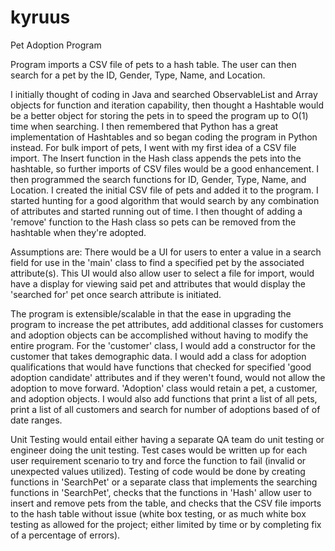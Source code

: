 # kyruus
Pet Adoption Program

Program imports a CSV file of pets to a hash table. The user can then search for a pet by the ID, Gender, Type, Name, and Location. 

I initially thought of coding in Java and searched ObservableList and Array objects for function and iteration capability, then thought a Hashtable would be a better object for storing the pets in to speed the program up to O(1) time when searching. I then remembered that Python has a great implementation of Hashtables and so began coding the program in Python instead. For bulk import of pets, I went with my first idea of a CSV file import. The Insert function in the Hash class appends the pets into the hashtable, so further imports of CSV files would be a good enhancement. I then programmed the search functions for ID, Gender, Type, Name, and Location. I created the initial CSV file of pets and added it to the program. I started hunting for a good algorithm that would search by any combination of attributes and started running out of time. I then thought of adding a 'remove' function to the Hash class so pets can be removed from the hashtable when they're adopted.

Assumptions are: There would be a UI for users to enter a value in a search field for use in the 'main' class to find a specified pet by the associated attribute(s). This UI would also allow user to select a file for import, would have a display for viewing said pet and attributes that would display the 'searched for' pet once search attribute is initiated.

The program is extensible/scalable in that the ease in upgrading the program to increase the pet attributes, add additional classes for customers and adoption objects can be accomplished without having to modify the entire program. For the 'customer' class, I would add a constructor for the customer that takes demographic data. I would add a class for adoption qualifications that would have functions that checked for specified 'good adoption candidate' attributes and if they weren't found, would not allow the adoption to move forward. 'Adoption' class would retain a pet, a customer, and adoption objects. I would also add functions that print a list of all pets, print a list of all customers and search for number of adoptions based of of date ranges.

Unit Testing would entail either having a separate QA team do unit testing or engineer doing the unit testing. Test cases would be written up for each user requirement scenario to try and force the function to fail (invalid or unexpected values utilized). Testing of code would be done by creating functions in 'SearchPet' or a separate class that implements the searching functions in 'SearchPet', checks that the functions in 'Hash' allow user to insert and remove pets from the table, and checks that the CSV file imports to the hash table without issue (white box testing, or as much white box testing as allowed for the project; either limited by time or by completing fix of a percentage of errors). 
